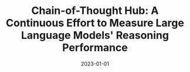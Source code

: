 ---
title: "Chain-of-Thought Hub: A Continuous Effort to Measure Large Language Models&apos; Reasoning Performance"
collection: publications
permalink: /publication/2023-01-01-Chain-of-Thought-Hub-A-Continuous-Effort-to-Measure-Large-Language-Models-Reasoning-Performance
date: 2023-01-01
venue: 'arXiv preprint arXiv:2305.17306'
---